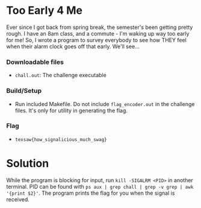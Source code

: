 # Too Early 4 Me
Ever since I got back from spring break, the semester's been getting pretty rough. I have an 8am class, and a commute - I'm waking up way too early for me! So, I wrote a program to survey everybody to see how THEY feel when their alarm clock goes off that early. We'll see...

### Downloadable files
 - `chall.out`: The challenge executable

### Build/Setup
 - Run included Makefile. Do not include `flag_encoder.out` in the challenge files. It's only for utility in generating the flag.

### Flag
 - `texsaw{how_signalicious_much_swag}`

# Solution
While the program is blocking for input, run `kill -SIGALRM <PID>` in another terminal. PID can be found with `ps aux | grep chall | grep -v grep | awk '{print $2}'`. The program prints the flag for you when the signal is received.

